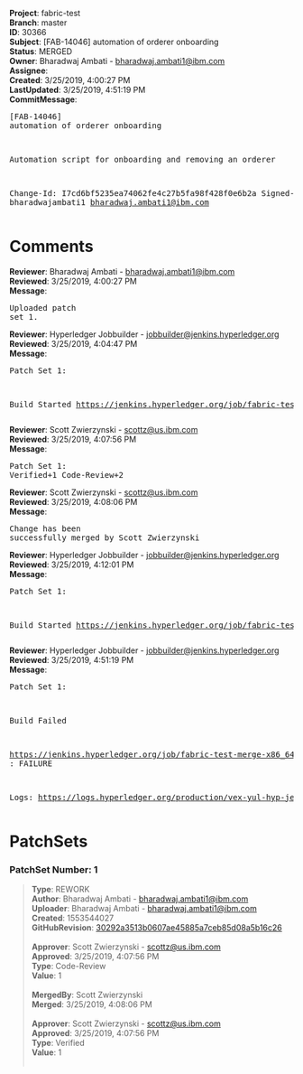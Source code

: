 <strong>Project</strong>: fabric-test<br><strong>Branch</strong>: master<br><strong>ID</strong>: 30366<br><strong>Subject</strong>: [FAB-14046] automation of orderer onboarding<br><strong>Status</strong>: MERGED<br><strong>Owner</strong>: Bharadwaj Ambati - bharadwaj.ambati1@ibm.com<br><strong>Assignee</strong>:<br><strong>Created</strong>: 3/25/2019, 4:00:27 PM<br><strong>LastUpdated</strong>: 3/25/2019, 4:51:19 PM<br><strong>CommitMessage</strong>:<br><pre>[FAB-14046] automation of orderer onboarding

Automation script for onboarding and removing an orderer

Change-Id: I7cd6bf5235ea74062fe4c27b5fa98f428f0e6b2a
Signed-off-by: bharadwajambati1 <bharadwaj.ambati1@ibm.com>
</pre><h1>Comments</h1><strong>Reviewer</strong>: Bharadwaj Ambati - bharadwaj.ambati1@ibm.com<br><strong>Reviewed</strong>: 3/25/2019, 4:00:27 PM<br><strong>Message</strong>: <pre>Uploaded patch set 1.</pre><strong>Reviewer</strong>: Hyperledger Jobbuilder - jobbuilder@jenkins.hyperledger.org<br><strong>Reviewed</strong>: 3/25/2019, 4:04:47 PM<br><strong>Message</strong>: <pre>Patch Set 1:

Build Started https://jenkins.hyperledger.org/job/fabric-test-verify-x86_64/2682/</pre><strong>Reviewer</strong>: Scott Zwierzynski - scottz@us.ibm.com<br><strong>Reviewed</strong>: 3/25/2019, 4:07:56 PM<br><strong>Message</strong>: <pre>Patch Set 1: Verified+1 Code-Review+2</pre><strong>Reviewer</strong>: Scott Zwierzynski - scottz@us.ibm.com<br><strong>Reviewed</strong>: 3/25/2019, 4:08:06 PM<br><strong>Message</strong>: <pre>Change has been successfully merged by Scott Zwierzynski</pre><strong>Reviewer</strong>: Hyperledger Jobbuilder - jobbuilder@jenkins.hyperledger.org<br><strong>Reviewed</strong>: 3/25/2019, 4:12:01 PM<br><strong>Message</strong>: <pre>Patch Set 1:

Build Started https://jenkins.hyperledger.org/job/fabric-test-merge-x86_64/609/</pre><strong>Reviewer</strong>: Hyperledger Jobbuilder - jobbuilder@jenkins.hyperledger.org<br><strong>Reviewed</strong>: 3/25/2019, 4:51:19 PM<br><strong>Message</strong>: <pre>Patch Set 1:

Build Failed 

https://jenkins.hyperledger.org/job/fabric-test-merge-x86_64/609/ : FAILURE

Logs: https://logs.hyperledger.org/production/vex-yul-hyp-jenkins-3/fabric-test-merge-x86_64/609</pre><h1>PatchSets</h1><h3>PatchSet Number: 1</h3><blockquote><strong>Type</strong>: REWORK<br><strong>Author</strong>: Bharadwaj Ambati - bharadwaj.ambati1@ibm.com<br><strong>Uploader</strong>: Bharadwaj Ambati - bharadwaj.ambati1@ibm.com<br><strong>Created</strong>: 1553544027<br><strong>GitHubRevision</strong>: [30292a3513b0607ae45885a7ceb85d08a5b16c26](https://github.com/hyperledger/fabric-test/commit/30292a3513b0607ae45885a7ceb85d08a5b16c26)<br><br><strong>Approver</strong>: Scott Zwierzynski - scottz@us.ibm.com<br><strong>Approved</strong>: 3/25/2019, 4:07:56 PM<br><strong>Type</strong>: Code-Review<br><strong>Value</strong>: 1<br><br><strong>MergedBy</strong>: Scott Zwierzynski<br><strong>Merged</strong>: 3/25/2019, 4:08:06 PM<br><br><strong>Approver</strong>: Scott Zwierzynski - scottz@us.ibm.com<br><strong>Approved</strong>: 3/25/2019, 4:07:56 PM<br><strong>Type</strong>: Verified<br><strong>Value</strong>: 1<br><br></blockquote>
